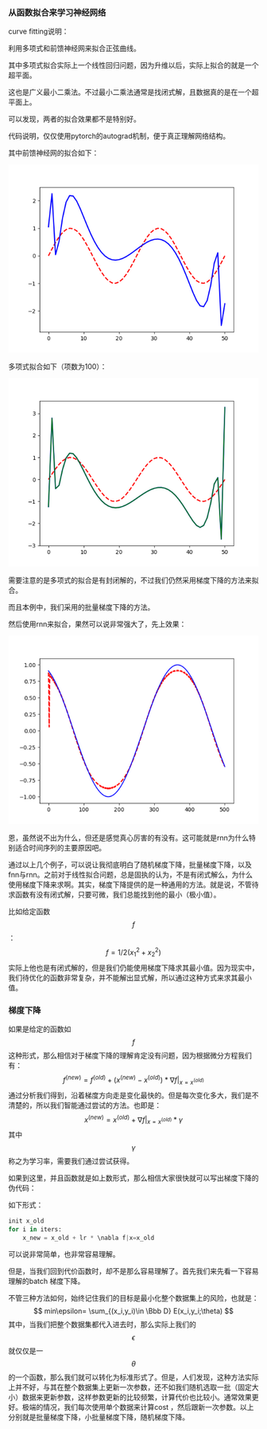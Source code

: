 ### 从函数拟合来学习神经网络

curve fitting说明：

利用多项式和前馈神经网来拟合正弦曲线。

其中多项式拟合实际上一个线性回归问题，因为升维以后，实际上拟合的就是一个超平面。

这也是广义最小二乘法。不过最小二乘法通常是找闭式解，且数据真的是在一个超平面上。

可以发现，两者的拟合效果都不是特别好。

代码说明，仅仅使用pytorch的autograd机制，便于真正理解网络结构。

其中前馈神经网的拟合如下：

![Figure_1](./Figure_1.png)

多项式拟合如下（项数为100）：

![Figure_2](./Figure_2.png)

需要注意的是多项式的拟合是有封闭解的，不过我们仍然采用梯度下降的方法来拟合。

而且本例中，我们采用的批量梯度下降的方法。

然后使用rnn来拟合，果然可以说非常强大了，先上效果：

![rnn_fit](./rnn_fit.png)

恩，虽然说不出为什么，但还是感觉真心厉害的有没有。这可能就是rnn为什么特别适合时间序列的主要原因吧。

通过以上几个例子，可以说让我彻底明白了随机梯度下降，批量梯度下降，以及fnn与rnn。之前对于线性拟合问题，总是固执的认为，不是有闭式解么，为什么使用梯度下降来求啊。其实，梯度下降提供的是一种通用的方法。就是说，不管待求函数有没有闭式解，只要可微，我们总能找到他的最小（极小值）。

比如给定函数$$f$$：
$$
f = 1/2(x_1^2+x_2^2)
$$
实际上他也是有闭式解的，但是我们仍能使用梯度下降求其最小值。因为现实中，我们待优化的函数非常复杂，并不能解出显式解，所以通过这种方式来求其最小值。

### 梯度下降

如果是给定的函数如$$f$$这种形式，那么相信对于梯度下降的理解肯定没有问题，因为根据微分方程我们有：
$$
f^{(new)} = f^{(old)} + (x^{(new)}-x^{(old)})*{ \nabla f}|_{x=x^(old)}
$$
通过分析我们得到，沿着梯度方向走是变化最快的。但是每次变化多大，我们是不清楚的，所以我们智能通过尝试的方法。也即是：
$$
x^{(new)} = x^{(old)} + \nabla f|_{x=x^{(old)}}*\gamma
$$
其中$$\gamma$$称之为学习率，需要我们通过尝试获得。

如果到这里，并且函数就是如上数形式，那么相信大家很快就可以写出梯度下降的伪代码：

如下形式：

```python
init x_old
for i in iters:
	x_new = x_old + lr * \nabla f|x=x_old
```

可以说非常简单，也非常容易理解。

但是，当我们回到代价函数时，却不是那么容易理解了。首先我们来先看一下容易理解的batch 梯度下降。

不管三种方法如何，始终记住我们的目标是最小化整个数据集上的风险，也就是：
$$
min\epsilon= \sum_{(x_i,y_i)\in \Bbb D} E(x_i,y_i;\theta)
$$
其中，当我们把整个数据集都代入进去时，那么实际上我们的$$\epsilon$$就仅仅是一$$\theta$$的一个函数，那么我们就可以转化为标准形式了。但是，人们发现，这种方法实际上并不好，与其在整个数据集上更新一次参数，还不如我们随机选取一批（固定大小）数据来更新参数，这样参数更新的比较频繁，计算代价也比较小。通常效果更好。极端的情况，我们每次使用单个数据来计算cost ，然后跟新一次参数。以上分别就是批量梯度下降，小批量梯度下降，随机梯度下降。